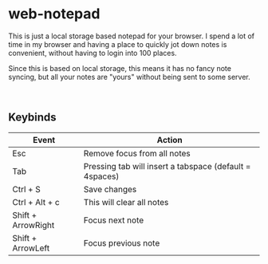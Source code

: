# web-notepad

This is just a local storage based notepad for your browser.
I spend a lot of time in my browser and having a place to quickly jot down notes
is convenient, without having to login into 100 places.

Since this is based on local storage, this means it has no fancy note syncing,
but all your notes are "yours" without being sent to some server.

<br />

## Keybinds

| Event              | Action                                                  |
| ------------------ | ------------------------------------------------------- |
| Esc                | Remove focus from all notes                             |
| Tab                | Pressing tab will insert a tabspace (default = 4spaces) |
| Ctrl + S           | Save changes                                            |
| Ctrl + Alt + c     | This will clear all notes                               |
| Shift + ArrowRight | Focus next note                                         |
| Shift + ArrowLeft  | Focus previous note                                     |
